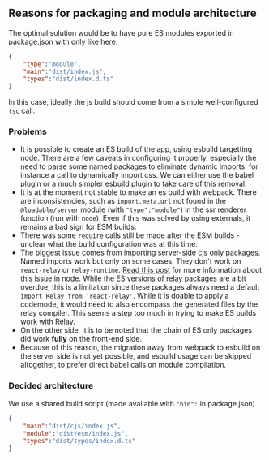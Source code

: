 ## Reasons for packaging and module architecture

The optimal solution would be to have pure ES modules exported in package.json with only like here.
```json 
{
    "type":"module",
    "main":"dist/index.js",
    "types":"dist/index.d.ts"
}
```
In this case, ideally the js build should come from a simple well-configured `tsc` call. 

### Problems
- It is possible to create an ES build of the app, using esbuild targetting node. There are a few caveats in configuring it properly, especially the need to parse some named packages to eliminate dynamic imports, for instance a call to dynamically import css. We can either use the babel plugin or a much simpler esbuild plugin to take care of this removal.
- It is at the moment not stable to make an es build with webpack. There are inconsistencies, such as `import.meta.url` not found in the `@loadable/server` module (with `"type":"module"`) in the ssr renderer function (run with `node`). Even if this was solved by using externals, it remains a bad sign for ESM builds. 
- There was some `require` calls still be made after the ESM builds - unclear what the build configuration was at this time.
- The biggest issue comes from importing server-side cjs only packages. Named imports work but only on some cases. They don't work on `react-relay` or `relay-runtime`. 
[Read this post](https://simonplend.com/node-js-now-supports-named-imports-from-commonjs-modules-but-what-does-that-mean/) for more information about this issue in node. While the ES versions of relay packages are a bit overdue, this is a limitation since these packages always need a default `import Relay from 'react-relay'`. While it is doable to apply a codemode, it would need to also encompass the generated files by the relay compiler. This seems a step too much in trying to make ES builds work with Relay.
- On the other side, it is to be noted that the chain of ES only packages did work **fully** on the front-end side.
- Because of this reason, the migration away from webpack to esbuild on the server side is not yet possible, and esbuild usage can be skipped altogether, to prefer direct babel calls on module compilation.

### Decided architecture

We use a shared build script (made available with `"bin":` in package.json)

```json 
{
    "main":"dist/cjs/index.js",
    "module":"dist/esm/index.js",
    "types":"dist/types/index.d.ts"
}
```


